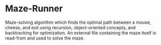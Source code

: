 # Maze-Runner
Maze-solving algorithm which finds the optimal path between a mouse, cheese, and exit using recursion, object-oriented concepts, and backtracking for optimization. An external file containing the maze itself is read-from and used to solve the maze.
